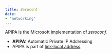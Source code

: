 ```yaml
---
title: Zeroconf
date: 
- 'networking'
---
```


APIPA is the Microsoft implementation of *zeroconf*.

- **APIPA:** Automatic Private IP Addressing
- APIPA is part of [link-local address](20210610052130-link-local-address.md)